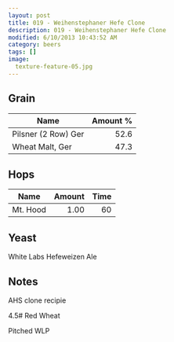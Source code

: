 ```yaml
---
layout: post
title: 019 - Weihenstephaner Hefe Clone
description: 019 - Weihenstephaner Hefe Clone
modified: 6/10/2013 10:43:52 AM
category: beers
tags: []
image:
  texture-feature-05.jpg
---
```



## Grain

| Name | Amount %|
| ---- | ------: |
| Pilsner (2 Row) Ger | 52.6 |
| Wheat Malt, Ger | 47.3 |

## Hops

| Name | Amount | Time |
| ---- | -----: | ---: |
| Mt. Hood | 1.00 | 60 |

## Yeast
White Labs Hefeweizen Ale

## Notes
AHS clone recipie

4.5# Red Wheat

Pitched WLP
